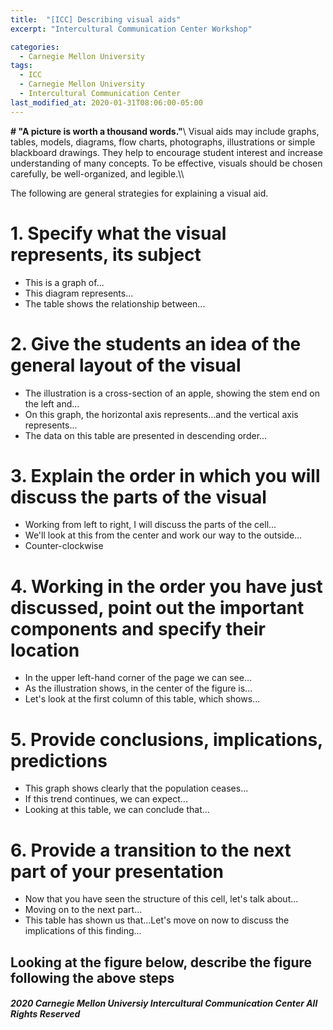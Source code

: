 ```yaml
---
title:  "[ICC] Describing visual aids"
excerpt: "Intercultural Communication Center Workshop"

categories:
  - Carnegie Mellon University
tags:
  - ICC
  - Carnegie Mellon University
  - Intercultural Communication Center
last_modified_at: 2020-01-31T08:06:00-05:00
---
```


__# "A picture is worth a thousand words."__\\
Visual aids may include graphs, tables, models, diagrams, flow charts, photographs, illustrations or simple blackboard drawings. They
help to encourage student interest and increase understanding of many concepts. To be effective, visuals should be chosen carefully,
be well-organized, and legible.\\\\

The following are general strategies for explaining a visual aid.
# 1. Specify what the visual represents, its subject
  - This is a graph of...
  - This diagram represents...
  - The table shows the relationship between...

# 2. Give the students an idea of the general layout of the visual
  - The illustration is a cross-section of an apple, showing the stem end on the left and...
  - On this graph, the horizontal axis represents...and the vertical axis represents...
  - The data on this table are presented in descending order...

# 3. Explain the order in which you will discuss the parts of the visual
  - Working from left to right, I will discuss the parts of the cell...
  - We'll look at this from the center and work our way to the outside...
  - Counter-clockwise

# 4. Working in the order you have just discussed, point out the important components and specify their location
  - In the upper left-hand corner of the page we can see...
  - As the illustration shows, in the center of the figure is...
  - Let's look at the first column of this table, which shows...

# 5. Provide conclusions, implications, predictions
  - This graph shows clearly that the population ceases...
  - If this trend continues, we can expect...
  - Looking at this table, we can conclude that...
  
# 6. Provide a transition to the next part of your presentation
  - Now that you have seen the structure of this cell, let's talk about...
  - Moving on to the next part...
  - This table has shown us that...Let's move on now to discuss the implications of this finding...
  
## Looking at the figure below, describe the figure following the above steps
    
#### *2020 Carnegie Mellon Universiy Intercultural Communication Center All Rights Reserved*
